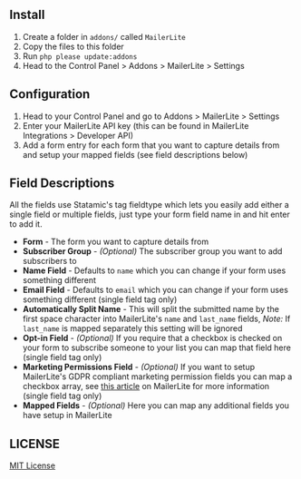 ## Install
1. Create a folder in `addons/` called `MailerLite`
2. Copy the files to this folder
3. Run `php please update:addons`
4. Head to the Control Panel > Addons > MailerLite > Settings

## Configuration
1. Head to your Control Panel and go to Addons > MailerLite > Settings
2. Enter your MailerLite API key (this can be found in MailerLite Integrations > Developer API)
3. Add a form entry for each form that you want to capture details from and setup your mapped fields (see field descriptions below)

## Field Descriptions
All the fields use Statamic's tag fieldtype which lets you easily add either a single field or multiple fields, just type your form field name in and hit enter to add it.

- **Form** - The form you want to capture details from
- **Subscriber Group** - *(Optional)* The subscriber group you want to add subscribers to
- **Name Field** - Defaults to `name` which you can change if your form uses something different
- **Email Field** - Defaults to `email` which you can change if your form uses something different (single field tag only)
- **Automatically Split Name** - This will split the submitted name by the first space character into MailerLite's `name` and `last_name` fields, *Note:* If `last_name` is mapped separately this setting will be ignored
- **Opt-in Field** - *(Optional)* If you require that a checkbox is checked on your form to subscribe someone to your list you can map that field here (single field tag only)
- **Marketing Permissions Field** - *(Optional)* If you want to setup MailerLite's GDPR compliant marketing permission fields you can map a checkbox array, see [this article](https://help.mailerlite.com/article/show/88106-checkboxes-and-marketing-permissions) on MailerLite for more information (single field tag only)
- **Mapped Fields** - *(Optional)* Here you can map any additional fields you have setup in MailerLite

## LICENSE

[MIT License](http://emd.mit-license.org/)
